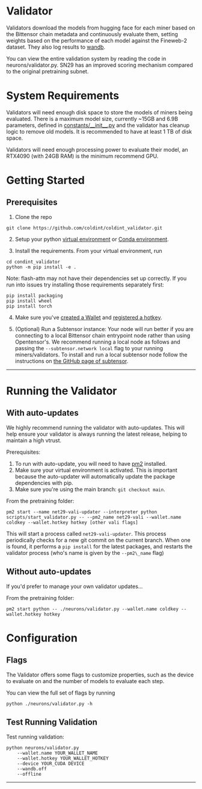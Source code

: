 # Validator

Validators download the models from hugging face for each miner based on the Bittensor chain metadata and continuously evaluate them, setting weights based on the performance of each model against the Fineweb-2 dataset. They also log results to [wandb](https://wandb.ai/coldint/sn29).

You can view the entire validation system by reading the code in neurons/validator.py. SN29 has an improved scoring mechanism compared to the original pretraining subnet.

# System Requirements

Validators will need enough disk space to store the models of miners being evaluated. There is a maximum model size, currently ~15GB and 6.9B parameters, defined in [constants/\_\_init\_\_.py](../constants/__init__.py) and the validator has cleanup logic to remove old models. It is recommended to have at least 1 TB of disk space.

Validators will need enough processing power to evaluate their model, an RTX4090 (with 24GB RAM) is the minimum recommend GPU.

# Getting Started

## Prerequisites

1. Clone the repo

```shell
git clone https://github.com/coldint/coldint_validator.git
```

2. Setup your python [virtual environment](https://docs.python.org/3/library/venv.html) or [Conda environment](https://conda.io/projects/conda/en/latest/user-guide/tasks/manage-environments.html#creating-an-environment-with-commands).

3. Install the requirements. From your virtual environment, run
```shell
cd condint_validator
python -m pip install -e .
```

Note: flash-attn may not have their dependencies set up correctly. If you run into issues try installing those requirements separately first:
```shell
pip install packaging
pip install wheel
pip install torch
```

4. Make sure you've [created a Wallet](https://docs.bittensor.com/getting-started/wallets) and [registered a hotkey](https://docs.bittensor.com/subnets/register-and-participate).

5. (Optional) Run a Subtensor instance:
Your node will run better if you are connecting to a local Bittensor chain entrypoint node rather than using Opentensor's.
We recommend running a local node as follows and passing the `--subtensor.network local` flag to your running miners/validators.
To install and run a local subtensor node follow the instructions on [the GitHub page of subtensor](https://github.com/opentensor/subtensor).

---

# Running the Validator

## With auto-updates

We highly recommend running the validator with auto-updates. This will help ensure your validator is always running the latest release, helping to maintain a high vtrust.

Prerequisites:
1. To run with auto-update, you will need to have [pm2](https://pm2.keymetrics.io/) installed.
2. Make sure your virtual environment is activated. This is important because the auto-updater will automatically update the package dependencies with pip.
3. Make sure you're using the main branch: `git checkout main`.

From the pretraining folder:
```shell
pm2 start --name net29-vali-updater --interpreter python scripts/start_validator.py -- --pm2_name net29-vali --wallet.name coldkey --wallet.hotkey hotkey [other vali flags]
```

This will start a process called `net29-vali-updater`. This process periodically checks for a new git commit on the current branch. When one is found, it performs a `pip install` for the latest packages, and restarts the validator process (who's name is given by the `--pm2\_name` flag)

## Without auto-updates

If you'd prefer to manage your own validator updates...

From the pretraining folder:
```shell
pm2 start python -- ./neurons/validator.py --wallet.name coldkey --wallet.hotkey hotkey
```

# Configuration

## Flags

The Validator offers some flags to customize properties, such as the device to evaluate on and the number of models to evaluate each step.

You can view the full set of flags by running
```shell
python ./neurons/validator.py -h
```

## Test Running Validation

Test running validation:
```shell
python neurons/validator.py
    --wallet.name YOUR_WALLET_NAME
    --wallet.hotkey YOUR_WALLET_HOTKEY
    --device YOUR_CUDA DEVICE
    --wandb.off
    --offline
```
---
